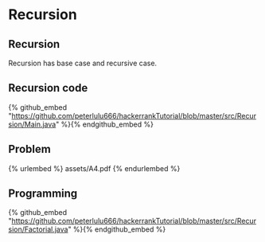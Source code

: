 # Recursion      

## Recursion     

Recursion has base case and recursive case.        



## Recursion code      

{% github_embed "https://github.com/peterlulu666/hackerrankTutorial/blob/master/src/Recursion/Main.java" %}{% endgithub_embed %} 



      
## Problem      

{% urlembed %}
assets/A4.pdf
{% endurlembed %}        

## Programming        
 


{% github_embed "https://github.com/peterlulu666/hackerrankTutorial/blob/master/src/Recursion/Factorial.java" %}{% endgithub_embed %}

